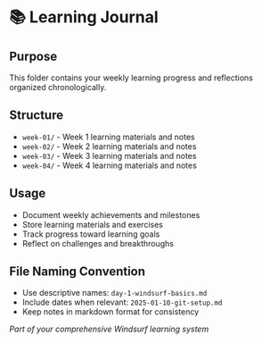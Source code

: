 # 📚 Learning Journal

## Purpose
This folder contains your weekly learning progress and reflections organized chronologically.

## Structure
- `week-01/` - Week 1 learning materials and notes
- `week-02/` - Week 2 learning materials and notes  
- `week-03/` - Week 3 learning materials and notes
- `week-04/` - Week 4 learning materials and notes

## Usage
- Document weekly achievements and milestones
- Store learning materials and exercises
- Track progress toward learning goals
- Reflect on challenges and breakthroughs

## File Naming Convention
- Use descriptive names: `day-1-windsurf-basics.md`
- Include dates when relevant: `2025-01-10-git-setup.md`
- Keep notes in markdown format for consistency

*Part of your comprehensive Windsurf learning system*
